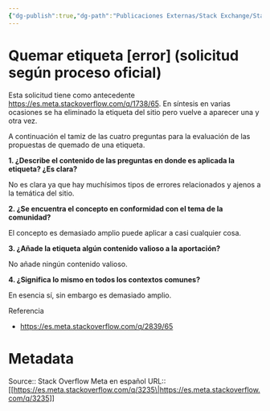 ```yaml
---
{"dg-publish":true,"dg-path":"Publicaciones Externas/Stack Exchange/Stack Overflow en español/Stack Overflow en español Meta/es.meta.stackoverflow.com-3235.md","permalink":"/publicaciones-externas/stack-exchange/stack-overflow-en-espanol/stack-overflow-en-espanol-meta/es-meta-stackoverflow-com-3235/","title":"Quemar etiqueta [error] (solicitud según proceso oficial)","hide":true,"noteIcon":"default","created":"2024-04-03T12:49:10.763-06:00","updated":"2024-04-05T16:44:02.541-06:00"}
---
```


# Quemar etiqueta [error] (solicitud según proceso oficial)

Esta solicitud tiene como antecedente https://es.meta.stackoverflow.com/q/1738/65. En síntesis en varias ocasiones se ha eliminado la etiqueta del sitio pero vuelve a aparecer una y otra vez.

A continuación el tamiz de las cuatro preguntas para la evaluación de las propuestas de quemado de una etiqueta.

**1. ¿Describe el contenido de las preguntas en donde es aplicada la etiqueta? ¿Es clara?**  

No es clara ya que hay muchísimos tipos de errores relacionados y ajenos a la temática del sitio.

**2.  ¿Se encuentra el concepto en conformidad con el tema de la comunidad?**  

El concepto es demasiado amplio puede aplicar a casi cualquier cosa.

**3. ¿Añade la etiqueta algún contenido valioso a la aportación?**  

No añade ningún contenido valioso.

**4. ¿Significa lo mismo en todos los contextos comunes?**  

En esencia sí, sin embargo es demasiado amplio. 

Referencia

- https://es.meta.stackoverflow.com/q/2839/65

# Metadata
Source:: Stack Overflow Meta en español
URL:: [[https://es.meta.stackoverflow.com/q/3235\|https://es.meta.stackoverflow.com/q/3235]]

